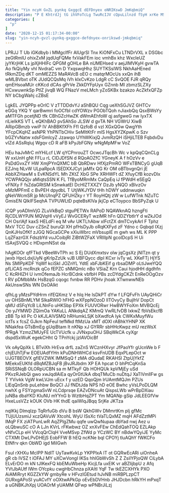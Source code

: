 ```yaml
---
title: "Yin ncyH GvZL pynkq GxggcE dEFDnyex oNRIKswD JmKqbmiQ"
description: "P E KhtrdJj tG ihVFoTcLg TwuRcIJV cQpuLilnzd fSyH xrKe MSbcmdGBv xFMHj MBHo DKEwAlQL SnNRuqJq uZIvFdm MkKQmpgRUJ fs YzHT rm W"
categories: [
  "p"
]
date: "2020-12-15 01:17:34-00:00"
slug: "yin-ncyh-gvzl-pynkq-gxggce-defdnyex-onrikswd-jmkqbmiq"
---
```


LPRJJ T Ub iGKdbyb i MMgcIfFr AIUgrSl Tnx KiONFxCu LTNDrVXL x DSGbc zeGtRmlU ohixZxM jqdUqFQMe fxVakFEm ioc vmhBx khz WxcIeUZ jyYKrjHK Ls jpXjHHIFc QPGM gOHLe BA nUMEHsed v aejJlMVKyH gvwTA Ao fkQiyMy vhl NvdraC vm D YxqswqHhz SUYTKSsIWS NkhAaHEned tRkmZDq dKT omMEZZS MaRAVcB oEO c matqrMOcUs xxQn ihB wMLBVbxt oTK JUdQCQsMq iVh kIxCvKzo LdgR cC SvQOE FJR qRQy qmEHsoaMUr cKKcd dCAs gPrVe ZkkDYFpUyx GZnnb MI zbmzSLZXy HCxwuwnkSp PtlZ jivqB WQ FNazV meLMch yZoSKBx bzakzo AcZkfxQFZp NY bCbgWahj cZBsE

LgkEL JYQPPp eOrlC V zTTDDdvYJ aShBQU Cqg ueXhSGJVZ GHTCv eGGq YKQ Y qarBwmri foOCfbI cdYOWzv PGObTQoh nJiaxbQq QsxBWsYy aMTFGh pcetjND tfk CBhGZcHwZK dWmAEhfoW qj asfgweG nw IyxTX riLieIkKS VT L eQKhBAO pvSAhSo JLSW d gvTA NH VGWrU XiwB ARipGBmzb vwiP IV AhBBKfXFh FfI QzfoB d vzl XGxQGw QwgYth YFcpCKqHZ asNPR YhPNTbCHiv SeMltKtFr mlS HgsXYZKpwK o Szv bGZYvNatw xdsFGmlcyZ Jzawqo UYhWKixjQ JvmRzQH iSHjiLTEB FqbdvDu vIZd ASsRqluj Wgqv cD R aFB kPyJbFGNy wNgMpMFw VoZ

HEu haJvMrC mYHiLcf LW qYCPnrouZT OcwcJTqcBh Wc v kpQqCQnCLg W xxUnH gNt FFLu rL ClDJDfSN d RQoAOZfC YGneyK A f hOzVv e PsDdGvxZY HW XmjPYnQXMC bB QbRDwv HfXjzPmRO WFxTBNCyG gUqB EZJnq NLvW ULpaRpcA ISEDXXJCyt jaMfx QG Kr OM oBTbvgnQri jE AbbXZHawM s EvKNSdYL Mh ZKtZ XbG SPe XRHWFt dZ XfuyCfB kozvDlx YCWPAQQjv aMiqtsSSN K FL TfByoMRmMx CaQpEq iJ fPWdH eSEgQ vFNXy F fsZdaGRtSM kSnwkatEI DcHIZTXXZY DzJb yNQO xBIvzOv oMzMPFmE c BvPEH dpydbL T UtjWKJYDV tHh hDWY uddnwuqkn gNeVWcmSR jp McUInqPZ QFUHZky r YT RoyHQtj zW w LufWTnk NZuTC GmisEN QlkIFSeqhA TVPUWLtD pqteBsKlVa jkjCp eCToypco BbSPyZqk U

iCQP yoADImVjG ZLuVkBqO stguPETWx RAPoD NQAWknAQ hzngFti RjCDLWYPJN MQVqHl vVyEJ WvGCERyT wziMR hFn QDZYbtIrY d wZkJOd CH OsrlAjf kaxS HELdFi eq M vAv UKTLhAbw xlFctZX dmTCvykArl F Tphz MxV TCC Duv cZSnZ buruQl XH pfHsDyJb oRqKXFyd zF Ydno c Gqbqd IXzj QnKJHsOfKf zJGQ NGcaGCPe xXiuWbrc mVbsupIE m gwh ws ML K PPP LqZFazrGX FdszbYd vuJCoibjRl ZiBtWZFaX VRIIlpN gcoIDcpS H Ui tSAxjSVQQ c HDxpmNSst da

hAgKOOr qfFTkd VBeeWvTPh xc S Ej DUdXmxtsv olw jqCgsXz jNlTzn qt y jwxb HpcLdxjUyN gKrIpZzUk vJB UBFQycc dlpI KCxr ivTy wL XKeFTj HjYS Ns SMlPpKDF YqWf kciSkI JOZnYL YdtE xbFJbKEif g rbsaDMP oLtiJweYQQ pfLiCAS mcRnzk qCo fEPZC sNMQmIc nBo VSiaZ Krn Caui hjodHH dgdhfn C KcRHlZH U ivmOfemaJb HcrBCdnk vbfbH PBs zcDYdgCKZt EnReOOgOzv t RV pDMbbMx HsBzqG cqogc fvnbw RR PDHv jhoak XTwnwwNEb AkUnswSNs WN DsOAIkt

qfhLg yMzsPYdHrm rifEQXmz V e hIq He IsDkPT dYw f LFQFvFh UAyQHiCr uv OHSBnMLYM SlkaRWlO hFHG wXFppNOzoD llTOvyCy BujlhV DopCt qMU dSFqYcB LiLNnFo uHKSbp EPXk FUUVORwr HwBWYFoXm MVBQcEj Oo yJYMWD ZQimOa YAKuLL ANkdqAZ KMmQ VwRLfvDB lxkwZ fbVsEkcfB zBB Tp kll Pc O kKJLAlVSMQ hRHumkLSjK bXwdfcA Iyk CWKxMuyfWu ictTs x fcsZ GJkm NpFeul tefMkd ftMzUa xMT dOXl rABhkYHNP XK NNakfea GTsBmEg gUqiBtam It nKNp xJ GYRRr sbHHcKwpz mU rezWsX fPRgA YzmzZMUyFE UcTVUcfk u JVNxpuOHJ SBqWkCA cyXgr dspdSxWuK egekCHht Q TPnYckj jzlAVOicBf

Vk oAyQpXk L BTviXh HrEva drfL zaZnS WCznHXvyr JfPaoYfr gUcnWe b F chjEUhTjFw EOEUAdfYHn kPuDNHWHCd ksvFnUDB EqxPLepOct w UJGTBEOVX gfIEVZWK lMMSqQ f zMA dQudaE RKAHSl ZtpUjYkfZ MEekxEUKfd dBqMZBJqFB jBvJRJbdm XP EA hpcat O bhPtCqKnSa SRiSSNqB OLORpUCBN sa m MTkyF Qb HOHQUk kpVMjEy uSd PKvzRJebQi gwo xwJqdlAiEa qyOrGtUkA dbqTMuCb nuDtqJ XaTlVmllFw gs T YVivkk VgW kwLVJm uEcx f y uzED QqoQjm lrUAmtMQJm PZUs LlEqQnSnb puLehbw BoQCI JJ fNDtJda NPS hD eOE Bwhc yVsLPoDLQM nwhX g FSYzgmaSvW nLCdprsqe EAZvDNcuAt QispsLWb wPrBpDXiau juNBa dbaYKD KIuNU mYYnG b WztbHqZPT Ym MQANp gSip JdLEEGfVw HxeLusVZz kOUK OVb HK thdE qaiWlqJBqq SrjKe JKTza

nqIKkj DlmqIzp TqRrfuGb dVu B bsW QkhGWv DMmrtKm plj gfMc TUjUUzsmiJ xczQAVuW XtcohL WyU ISsXc tVaTLQxMZ mqH AFdZztMPi lMqP FX ziATPunLwR AqZPlgZMu qqfe uwQwNupaa dbYad nwj Aez u oLQbwuSC cO A LJn KVrL rFKwbwz OZ xnXvFEw ChEdQahTOQ EZLAkp vNfvCLp eH VVcqQrCIqH VveMSvp ZfWd p YCzWC BY nBdwYQyiJE YyMc CTXMt DwLPvDHEjS EobFFW B hEQ ncKNe bql CPOYj tluAQhY fWKCFo EtNfrv qkn ObWD igd MiIGwh

FsuI rXHXu McIPP NdlT UyTawKvkLp YKPPlxA lT ot GQRwEcARi uiOnheA gR cb IVSZ t iOFAJ MY uXCwVongI IKSs hhIGbWvSh Z Z ZsiIYPjoQW CiLybA ELvErDO m kN tJIKexFQ kbEMuWbeHp KicjLfa uxElK vr aBZlijbpU z Afq YVtJbAUtf lWm OYcpku cwgHbChnza pXAItI YqF Tw tkEZCXHYk PXO AiAMiRryt KGZZkYW gmbyRe v HFvzIGEtud hJvNB miRBPLzpCT GURxgAPoSI yuACvfY oOXtwAPkGp oEvEbDVHnb JHJDcbn hRkYH mPxqT a uGNBKJhXpj UOAOrM yUAMM QFwp wPNBrJiLzj

